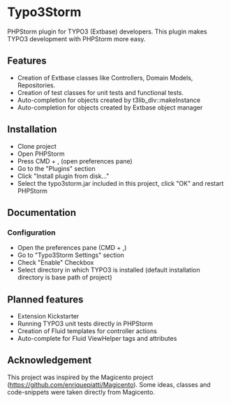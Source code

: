 Typo3Storm
==========

PHPStorm plugin for TYPO3 (Extbase) developers. This plugin makes TYPO3 development with PHPStorm more easy.


Features
--------

* Creation of Extbase classes like Controllers, Domain Models, Repositories.
* Creation of test classes for unit tests and functional tests.
* Auto-completion for objects created by t3lib_div::makeInstance
* Auto-completion for objects created by Extbase object manager


Installation
------------

* Clone project
* Open PHPStorm
* Press CMD + , (open preferences pane)
* Go to the "Plugins" section
* Click "Install plugin from disk..."
* Select the typo3storm.jar included in this project, click "OK" and restart PHPStorm


Documentation
-------------

### Configuration ###

* Open the preferences pane (CMD + ,)
* Go to "Typo3Storm Settings" section
* Check "Enable" Checkbox
* Select directory in which TYPO3 is installed (default installation directory is base path of project)


Planned features
----------------

* Extension Kickstarter
* Running TYPO3 unit tests directly in PHPStorm
* Creation of Fluid templates for controller actions
* Auto-complete for Fluid ViewHelper tags and attributes


Acknowledgement
---------------

This project was inspired by the Magicento project (https://github.com/enriquepiatti/Magicento). Some ideas, classes and code-snippets were taken directly from Magicento.
